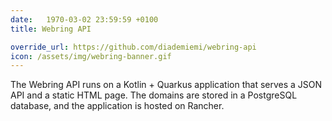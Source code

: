 ```yaml
---
date:   1970-03-02 23:59:59 +0100
title: Webring API

override_url: https://github.com/diademiemi/webring-api
icon: /assets/img/webring-banner.gif
---
```


The Webring API runs on a Kotlin + Quarkus application that serves a JSON API and a static HTML page. The domains are stored in a PostgreSQL database, and the application is hosted on Rancher.